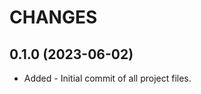 CHANGES
=========

0.1.0 (2023-06-02)
---------------------
* Added   - Initial commit of all project files.
